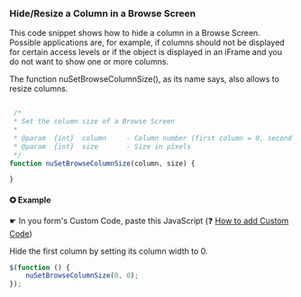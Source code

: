 ### Hide/Resize a Column in a Browse Screen

This code snippet shows how to hide a column in a Browse Screen. 
Possible applications are, for example, if columns should not be displayed for certain access levels or if the object is displayed in an iFrame and you do not want to show one or more columns.

The function nuSetBrowseColumnSize(), as its name says, also allows to resize columns.

```javascript

 /*
 * Set the column size of a Browse Screen
 *
 * @param  {int}  column     - Column number (first column = 0, second column = 1 etc.)
 * @param  {int}  size       - Size in pixels
 */
function nuSetBrowseColumnSize(column, size) {

}
```


#### ✪ Example

☛ In you form's Custom Code, paste this JavaScript (❓ [How to add Custom Code](/codelib/common/form_add_custom_code_javascript.gif))

Hide the first column by setting its column width to 0.

```javascript
$(function () {
    nuSetBrowseColumnSize(0, 0);
});
```
